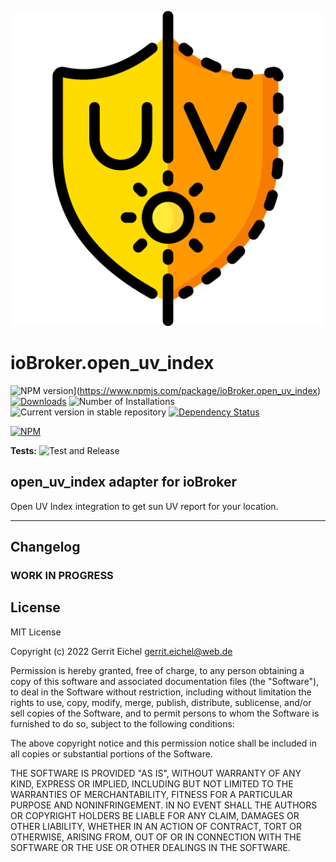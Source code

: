 ![Logo](admin/open_uv_index.png)
# ioBroker.open_uv_index

![NPM version](https://img.shields.io/npm/v/iobroker.open_uv_index.svg)](https://www.npmjs.com/package/ioBroker.open_uv_index)
[![Downloads](https://img.shields.io/npm/dm/iobroker.open_uv_index.svg)](https://www.npmjs.com/package/ioBroker.open_uv_index)
![Number of Installations](https://iobroker.live/badges/open_uv_index-installed.svg)
![Current version in stable repository](https://iobroker.live/badges/open_uv_index-stable.svg)
[![Dependency Status](https://img.shields.io/david/gerrit/iobroker.open_uv_index.svg)](https://david-dm.org/gerrit/iobroker.open_uv_index)

[![NPM](https://nodei.co/npm/iobroker.open_uv_index.png?downloads=true)](https://nodei.co/npm/iobroker.open_uv_index/)

**Tests:** ![Test and Release](https://github.com/gerrit/ioBroker.open_uv_index/workflows/Test%20and%20Release/badge.svg)

## open_uv_index adapter for ioBroker

Open UV Index integration to get sun UV report for your location.

**************************************************************************************************************

## Changelog
<!-- ### __WORK IN PROGRESS__ -->
### __WORK IN PROGRESS__

## License
MIT License

Copyright (c) 2022 Gerrit Eichel <gerrit.eichel@web.de>

Permission is hereby granted, free of charge, to any person obtaining a copy
of this software and associated documentation files (the "Software"), to deal
in the Software without restriction, including without limitation the rights
to use, copy, modify, merge, publish, distribute, sublicense, and/or sell
copies of the Software, and to permit persons to whom the Software is
furnished to do so, subject to the following conditions:

The above copyright notice and this permission notice shall be included in all
copies or substantial portions of the Software.

THE SOFTWARE IS PROVIDED "AS IS", WITHOUT WARRANTY OF ANY KIND, EXPRESS OR
IMPLIED, INCLUDING BUT NOT LIMITED TO THE WARRANTIES OF MERCHANTABILITY,
FITNESS FOR A PARTICULAR PURPOSE AND NONINFRINGEMENT. IN NO EVENT SHALL THE
AUTHORS OR COPYRIGHT HOLDERS BE LIABLE FOR ANY CLAIM, DAMAGES OR OTHER
LIABILITY, WHETHER IN AN ACTION OF CONTRACT, TORT OR OTHERWISE, ARISING FROM,
OUT OF OR IN CONNECTION WITH THE SOFTWARE OR THE USE OR OTHER DEALINGS IN THE
SOFTWARE.